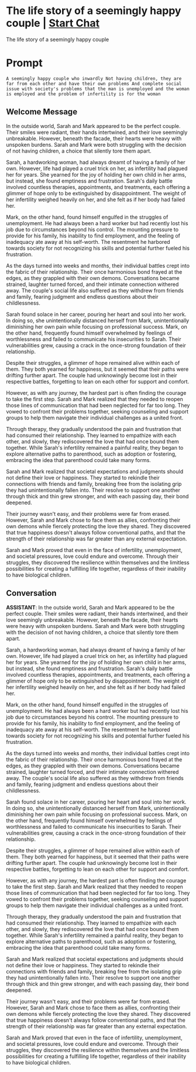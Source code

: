 

# The life story of a seemingly happy couple | [Start Chat](https://gptcall.net/chat.html?data=%7B%22contact%22%3A%7B%22id%22%3A%22Hghob5NN6Wh300xnxhhSo%22%2C%22flow%22%3Atrue%7D%7D)
The life story of a seemingly happy couple

# Prompt

```
A seemingly happy couple who inwardly Not having children, they are far from each other and have their own problems And complete social issue with society's problems that the man is unemployed and the woman is employed and the problem of infertility is for the woman
```

## Welcome Message
In the outside world, Sarah and Mark appeared to be the perfect couple. Their smiles were radiant, their hands intertwined, and their love seemingly unbreakable. However, beneath the facade, their hearts were heavy with unspoken burdens. Sarah and Mark were both struggling with the decision of not having children, a choice that silently tore them apart.



Sarah, a hardworking woman, had always dreamt of having a family of her own. However, life had played a cruel trick on her, as infertility had plagued her for years. She yearned for the joy of holding her own child in her arms, but instead, she found emptiness and frustration. Sarah's daily battle involved countless therapies, appointments, and treatments, each offering a glimmer of hope only to be extinguished by disappointment. The weight of her infertility weighed heavily on her, and she felt as if her body had failed her.



Mark, on the other hand, found himself engulfed in the struggles of unemployment. He had always been a hard worker but had recently lost his job due to circumstances beyond his control. The mounting pressure to provide for his family, his inability to find employment, and the feeling of inadequacy ate away at his self-worth. The resentment he harbored towards society for not recognizing his skills and potential further fueled his frustration.



As the days turned into weeks and months, their individual battles crept into the fabric of their relationship. Their once harmonious bond frayed at the edges, as they grappled with their own demons. Conversations became strained, laughter turned forced, and their intimate connection withered away. The couple's social life also suffered as they withdrew from friends and family, fearing judgment and endless questions about their childlessness.



Sarah found solace in her career, pouring her heart and soul into her work. In doing so, she unintentionally distanced herself from Mark, unintentionally diminishing her own pain while focusing on professional success. Mark, on the other hand, frequently found himself overwhelmed by feelings of worthlessness and failed to communicate his insecurities to Sarah. Their vulnerabilities grew, causing a crack in the once-strong foundation of their relationship.



Despite their struggles, a glimmer of hope remained alive within each of them. They both yearned for happiness, but it seemed that their paths were drifting further apart. The couple had unknowingly become lost in their respective battles, forgetting to lean on each other for support and comfort.



However, as with any journey, the hardest part is often finding the courage to take the first step. Sarah and Mark realized that they needed to reopen those lines of communication that had been neglected for far too long. They vowed to confront their problems together, seeking counseling and support groups to help them navigate their individual challenges as a united front.



Through therapy, they gradually understood the pain and frustration that had consumed their relationship. They learned to empathize with each other, and slowly, they rediscovered the love that had once bound them together. While Sarah's infertility remained a painful reality, they began to explore alternative paths to parenthood, such as adoption or fostering, embracing the idea that parenthood could take many forms.



Sarah and Mark realized that societal expectations and judgments should not define their love or happiness. They started to rekindle their connections with friends and family, breaking free from the isolating grip they had unintentionally fallen into. Their resolve to support one another through thick and thin grew stronger, and with each passing day, their bond deepened.



Their journey wasn't easy, and their problems were far from erased. However, Sarah and Mark chose to face them as allies, confronting their own demons while fiercely protecting the love they shared. They discovered that true happiness doesn't always follow conventional paths, and that the strength of their relationship was far greater than any external expectation.



Sarah and Mark proved that even in the face of infertility, unemployment, and societal pressures, love could endure and overcome. Through their struggles, they discovered the resilience within themselves and the limitless possibilities for creating a fulfilling life together, regardless of their inability to have biological children.

## Conversation

**ASSISTANT**: In the outside world, Sarah and Mark appeared to be the perfect couple. Their smiles were radiant, their hands intertwined, and their love seemingly unbreakable. However, beneath the facade, their hearts were heavy with unspoken burdens. Sarah and Mark were both struggling with the decision of not having children, a choice that silently tore them apart.



Sarah, a hardworking woman, had always dreamt of having a family of her own. However, life had played a cruel trick on her, as infertility had plagued her for years. She yearned for the joy of holding her own child in her arms, but instead, she found emptiness and frustration. Sarah's daily battle involved countless therapies, appointments, and treatments, each offering a glimmer of hope only to be extinguished by disappointment. The weight of her infertility weighed heavily on her, and she felt as if her body had failed her.



Mark, on the other hand, found himself engulfed in the struggles of unemployment. He had always been a hard worker but had recently lost his job due to circumstances beyond his control. The mounting pressure to provide for his family, his inability to find employment, and the feeling of inadequacy ate away at his self-worth. The resentment he harbored towards society for not recognizing his skills and potential further fueled his frustration.



As the days turned into weeks and months, their individual battles crept into the fabric of their relationship. Their once harmonious bond frayed at the edges, as they grappled with their own demons. Conversations became strained, laughter turned forced, and their intimate connection withered away. The couple's social life also suffered as they withdrew from friends and family, fearing judgment and endless questions about their childlessness.



Sarah found solace in her career, pouring her heart and soul into her work. In doing so, she unintentionally distanced herself from Mark, unintentionally diminishing her own pain while focusing on professional success. Mark, on the other hand, frequently found himself overwhelmed by feelings of worthlessness and failed to communicate his insecurities to Sarah. Their vulnerabilities grew, causing a crack in the once-strong foundation of their relationship.



Despite their struggles, a glimmer of hope remained alive within each of them. They both yearned for happiness, but it seemed that their paths were drifting further apart. The couple had unknowingly become lost in their respective battles, forgetting to lean on each other for support and comfort.



However, as with any journey, the hardest part is often finding the courage to take the first step. Sarah and Mark realized that they needed to reopen those lines of communication that had been neglected for far too long. They vowed to confront their problems together, seeking counseling and support groups to help them navigate their individual challenges as a united front.



Through therapy, they gradually understood the pain and frustration that had consumed their relationship. They learned to empathize with each other, and slowly, they rediscovered the love that had once bound them together. While Sarah's infertility remained a painful reality, they began to explore alternative paths to parenthood, such as adoption or fostering, embracing the idea that parenthood could take many forms.



Sarah and Mark realized that societal expectations and judgments should not define their love or happiness. They started to rekindle their connections with friends and family, breaking free from the isolating grip they had unintentionally fallen into. Their resolve to support one another through thick and thin grew stronger, and with each passing day, their bond deepened.



Their journey wasn't easy, and their problems were far from erased. However, Sarah and Mark chose to face them as allies, confronting their own demons while fiercely protecting the love they shared. They discovered that true happiness doesn't always follow conventional paths, and that the strength of their relationship was far greater than any external expectation.



Sarah and Mark proved that even in the face of infertility, unemployment, and societal pressures, love could endure and overcome. Through their struggles, they discovered the resilience within themselves and the limitless possibilities for creating a fulfilling life together, regardless of their inability to have biological children.

